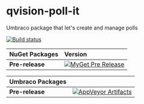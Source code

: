 # qvision-poll-it # 
Umbraco package that let's create and manage polls

[![Build status](https://ci.appveyor.com/api/projects/status/i0rklyg43egdmkyb?svg=true)](https://ci.appveyor.com/project/JanvanHelvoort/qvision-poll-it)

|NuGet Packages    |Version           |
|:-----------------|:-----------------|
|**Pre-release**|[![MyGet Pre Release](https://img.shields.io/myget/janvanhelvoort/vpre/Qvision.PollIt.svg)](https://www.myget.org/feed/janvanhelvoort/package/nuget/Qvision.PollIt)

|Umbraco Packages  |                  |
|:-----------------|:-----------------|
|**Pre-release**| [![AppVeyor Artifacts](https://img.shields.io/badge/appveyor-umbraco-orange.svg)](https://ci.appveyor.com/project/JanvanHelvoort/qvision-poll-it/build/artifacts)
